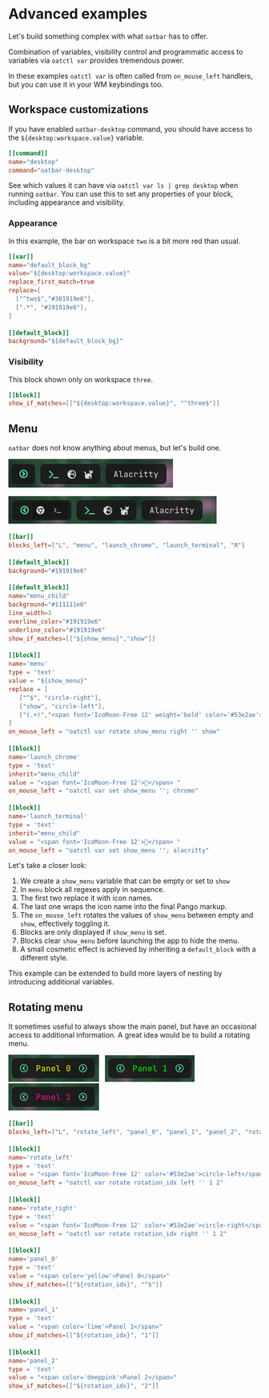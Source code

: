 # Advanced examples

Let's build something complex with what `oatbar` has to offer. 

<!-- toc -->

Combination of variables, visibility control and programmatic access to variables via `oatctl var` provides
tremendous power.

In these examples `oatctl var` is often called from `on_mouse_left` handlers, but you
can use it in your WM keybindings too.

## Workspace customizations

If you have enabled `oatbar-desktop` command, you should have access to the `${desktop:workspace.value}`
variable.

```toml
[[command]]
name="desktop"
command="oatbar-desktop"
```

See which values it can have via `oatctl var ls | grep desktop` when running `oatbar`. You can use
this to set any properties of your block, including appearance and visibility.

### Appearance

In this example, the bar on workspace `two` is a bit more red than usual.

```toml
[[var]]
name="default_block_bg"
value="${desktop:workspace.value}"
replace_first_match=true
replace=[
  ["^two$","#301919e6"],
  [".*", "#191919e6"],
]

[[default_block]]
background="${default_block_bg}"
```

### Visibility

This block shown only on workspace `three`.

```toml
[[block]]
show_if_matches=[["${desktop:workspace.value}", "^three$"]]
```

## Menu

`oatbar` does not know anything about menus, but let's build one.

![Menu Closed](menu-closed.png)

![Menu Open](menu-open.png)

```toml
[[bar]]
blocks_left=["L", "menu", "launch_chrome", "launch_terminal", "R"]

[[default_block]]
background="#191919e6"

[[default_block]]
name="menu_child"
background="#111111e6"
line_width=3
overline_color="#191919e6"
underline_color="#191919e6"
show_if_matches=[["${show_menu}","show"]]

[[block]]
name='menu'
type = 'text'
value = "${show_menu}"
replace = [
   ["^$", "circle-right"],
   ["show", "circle-left"],
   ["(.+)","<span font='IcoMoon-Free 12' weight='bold' color='#53e2ae'>$1</span>"],
]
on_mouse_left = "oatctl var rotate show_menu right '' show"

[[block]]
name='launch_chrome'
type = 'text'
inherit="menu_child"
value = "<span font='IcoMoon-Free 12'></span> "
on_mouse_left = "oatctl var set show_menu ''; chrome"

[[block]]
name='launch_terminal'
type = 'text'
inherit="menu_child"
value = "<span font='IcoMoon-Free 12'></span> "
on_mouse_left = "oatctl var set show_menu ''; alacritty"
```

Let's take a closer look:

1. We create a `show_menu` variable that can be empty or set to `show`
1. In `menu` block all regexes apply in sequence.
1. The first two replace it with icon names. 
1. The last one wraps the icon name into the final Pango markup.
1. The `on_mouse_left` rotates the values of `show_menu` between empty and `show`, effectively toggling it.
1. Blocks are only displayed if `show_menu` is set.
1. Blocks clear `show_menu` before launching the app to hide the menu.
1. A small cosmetic effect is achieved by inheriting a `default_block` with a different style.

This example can be extended to build more layers of nesting by introducing additional variables.

## Rotating menu

It sometimes useful to always show the main panel, but have an occasional access to additional
information. A great idea would be to build a rotating menu.

![Panel 0](panel_0.png) &nbsp;
![Panel 1](panel_1.png) &nbsp;
![Panel 2](panel_2.png)

```toml
[[bar]]
blocks_left=["L", "rotate_left", "panel_0", "panel_1", "panel_2", "rotate_right", "R"]

[[block]]
name='rotate_left'
type = 'text'
value = "<span font='IcoMoon-Free 12' color='#53e2ae'>circle-left</span>"
on_mouse_left = "oatctl var rotate rotation_idx left '' 1 2"

[[block]]
name='rotate_right'
type = 'text'
value = "<span font='IcoMoon-Free 12' color='#53e2ae'>circle-right</span>"
on_mouse_left = "oatctl var rotate rotation_idx right '' 1 2"

[[block]]
name='panel_0'
type = 'text'
value = "<span color='yellow'>Panel 0</span>"
show_if_matches=[["${rotation_idx}", "^$"]]

[[block]]
name='panel_1'
type = 'text'
value = "<span color='lime'>Panel 1</span>"
show_if_matches=[["${rotation_idx}", "1"]]

[[block]]
name='panel_2'
type = 'text'
value = "<span color='deeppink'>Panel 2</span>"
show_if_matches=[["${rotation_idx}", "2"]]
```
